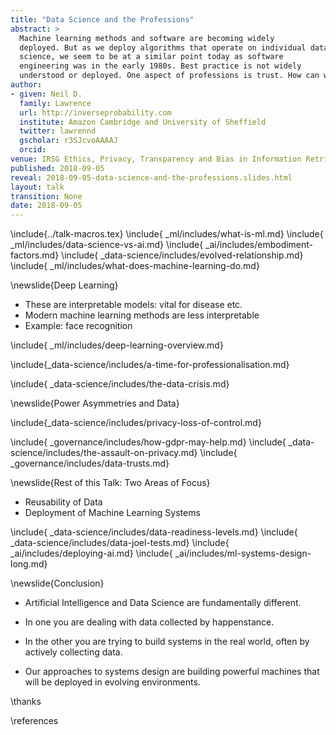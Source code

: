 ```yaml
---
title: "Data Science and the Professions"
abstract: >
  Machine learning methods and software are becoming widely
  deployed. But as we deploy algorithms that operate on individual data, how do we account for their effect on society? In terms of the practice of data
  science, we seem to be at a similar point today as software
  engineering was in the early 1980s. Best practice is not widely
  understood or deployed. One aspect of professions is trust. How can we bring trust to the data-sphere?
author:
- given: Neil D.
  family: Lawrence
  url: http://inverseprobability.com
  institute: Amazon Cambridge and University of Sheffield
  twitter: lawrennd
  gscholar: r3SJcvoAAAAJ
  orcid:
venue: IRSG Ethics, Privacy, Transparency and Bias in Information Retrieval, Sheffield, UK
published: 2018-09-05
reveal: 2018-09-05-data-science-and-the-professions.slides.html
layout: talk
transition: None
date: 2018-09-05
---
```


\include{../talk-macros.tex}
\include{ _ml/includes/what-is-ml.md}
\include{ _ml/includes/data-science-vs-ai.md}
\include{ _ai/includes/embodiment-factors.md}
\include{ _data-science/includes/evolved-relationship.md}
\include{ _ml/includes/what-does-machine-learning-do.md}

\newslide{Deep Learning}

* These are interpretable models: vital for disease etc.
* Modern machine learning methods are less interpretable
* Example: face recognition

\include{ _ml/includes/deep-learning-overview.md}

\include{_data-science/includes/a-time-for-professionalisation.md}

\include{ _data-science/includes/the-data-crisis.md}

\newslide{Power Asymmetries and Data}

\include{_data-science/includes/privacy-loss-of-control.md}

\include{ _governance/includes/how-gdpr-may-help.md}
\include{ _data-science/includes/the-assault-on-privacy.md}
\include{ _governance/includes/data-trusts.md}


\newslide{Rest of this Talk: Two Areas of Focus}

* Reusability of Data
* Deployment of Machine Learning Systems

\include{ _data-science/includes/data-readiness-levels.md}
\include{ _data-science/includes/data-joel-tests.md}
\include{ _ai/includes/deploying-ai.md}
\include{ _ai/includes/ml-systems-design-long.md}

\newslide{Conclusion}

* Artificial Intelligence and Data Science are fundamentally different.

* In one you are dealing with data collected by happenstance.

* In the other you are trying to build systems in the real world, often by actively collecting data.

* Our approaches to systems design are building powerful machines that
will be deployed in evolving environments.


\thanks

\references
